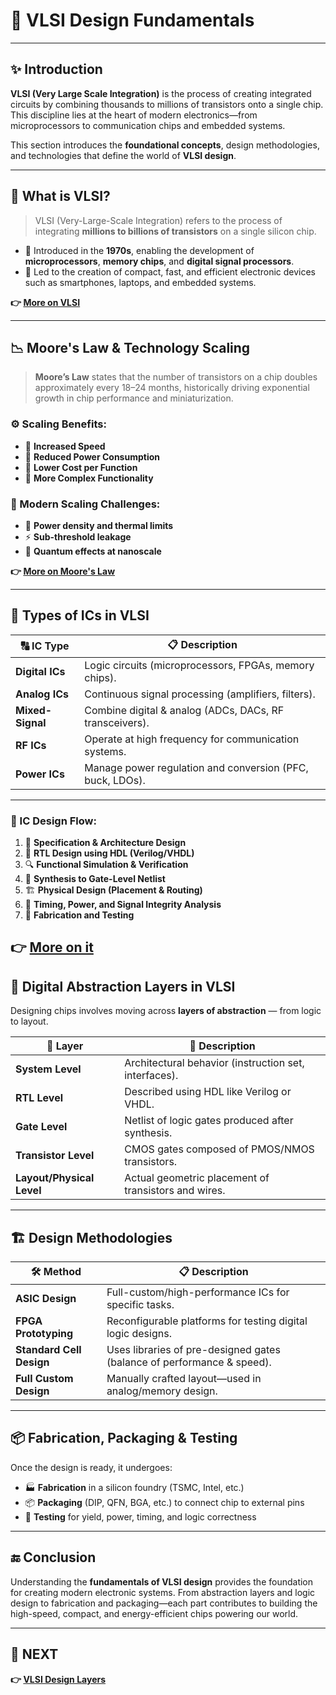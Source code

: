 # 🔲 **VLSI Design Fundamentals**

---

## ✨ Introduction

**VLSI (Very Large Scale Integration)** is the process of creating integrated circuits by combining thousands to millions of transistors onto a single chip. This discipline lies at the heart of modern electronics—from microprocessors to communication chips and embedded systems.

This section introduces the **foundational concepts**, design methodologies, and technologies that define the world of **VLSI design**.

---

## 🧮 What is VLSI?

> VLSI (Very-Large-Scale Integration) refers to the process of integrating **millions to billions of transistors** on a single silicon chip.

- 🧬 Introduced in the **1970s**, enabling the development of **microprocessors**, **memory chips**, and **digital signal processors**.
- 🧠 Led to the creation of compact, fast, and efficient electronic devices such as smartphones, laptops, and embedded systems.

**👉 [More on VLSI](https://www.maven-silicon.com/blog/what-is-vlsi/)**

---

## 📉 Moore's Law & Technology Scaling

> **Moore’s Law** states that the number of transistors on a chip doubles approximately every 18–24 months, historically driving exponential growth in chip performance and miniaturization.

### ⚙️ Scaling Benefits:

- 🚀 **Increased Speed**
- 🔋 **Reduced Power Consumption**
- 💸 **Lower Cost per Function**
- 🧠 **More Complex Functionality**

### 🧱 Modern Scaling Challenges:

- 🧯 **Power density and thermal limits**
- ⚡ **Sub-threshold leakage**
- 🧬 **Quantum effects at nanoscale**

**👉 [More on Moore's Law](https://en.wikipedia.org/wiki/Moore%27s_law)**

---

## 🧱 Types of ICs in VLSI

| 🔠 IC Type        | 📋 Description                                                |
|------------------|---------------------------------------------------------------|
| **Digital ICs**  | Logic circuits (microprocessors, FPGAs, memory chips).         |
| **Analog ICs**   | Continuous signal processing (amplifiers, filters).            |
| **Mixed-Signal** | Combine digital & analog (ADCs, DACs, RF transceivers).        |
| **RF ICs**       | Operate at high frequency for communication systems.           |
| **Power ICs**    | Manage power regulation and conversion (PFC, buck, LDOs).      |

---

### 🧭 IC Design Flow:

1. 📐 **Specification & Architecture Design**  
2. 🧠 **RTL Design using HDL (Verilog/VHDL)**  
3. 🔍 **Functional Simulation & Verification**  
4. 🧩 **Synthesis to Gate-Level Netlist**  
5. 🏗️ **Physical Design (Placement & Routing)**  
6. 🔬 **Timing, Power, and Signal Integrity Analysis**  
7. 🧪 **Fabrication and Testing**

**👉 [More on  it](https://www.synopsys.com/glossary/what-is-ic-design.html)**
---


## 🧰 Digital Abstraction Layers in VLSI

Designing chips involves moving across **layers of abstraction** — from logic to layout.

| 🎯 Layer                | 🔎 Description                                               |
|------------------------|-------------------------------------------------------------|
| **System Level**        | Architectural behavior (instruction set, interfaces).       |
| **RTL Level**           | Described using HDL like Verilog or VHDL.                   |
| **Gate Level**          | Netlist of logic gates produced after synthesis.            |
| **Transistor Level**    | CMOS gates composed of PMOS/NMOS transistors.               |
| **Layout/Physical Level** | Actual geometric placement of transistors and wires.     |

---


## 🏗️ Design Methodologies

| 🛠️ Method               | 📋 Description                                                         |
|-------------------------|------------------------------------------------------------------------|
| **ASIC Design**         | Full-custom/high-performance ICs for specific tasks.                   |
| **FPGA Prototyping**    | Reconfigurable platforms for testing digital logic designs.            |
| **Standard Cell Design**| Uses libraries of pre-designed gates (balance of performance & speed). |
| **Full Custom Design**  | Manually crafted layout—used in analog/memory design.                  |

---

## 📦 Fabrication, Packaging & Testing

Once the design is ready, it undergoes:

- 🏭 **Fabrication** in a silicon foundry (TSMC, Intel, etc.)
- 📦 **Packaging** (DIP, QFN, BGA, etc.) to connect chip to external pins
- 🧪 **Testing** for yield, power, timing, and logic correctness

---

## 🔚 Conclusion

Understanding the **fundamentals of VLSI design** provides the foundation for creating modern electronic systems. From abstraction layers and logic design to fabrication and packaging—each part contributes to building the high-speed, compact, and energy-efficient chips powering our world.

---

## 🔹 NEXT  
**👉 [VLSI Design Layers](../Design_Layers)**
